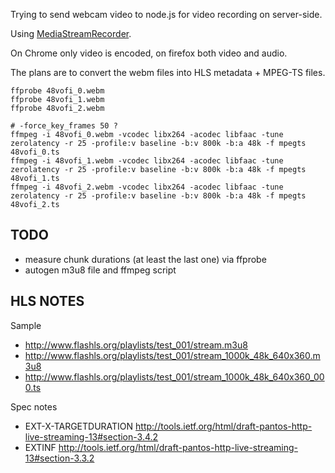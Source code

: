 Trying to send webcam video to node.js for video recording on server-side.

Using [MediaStreamRecorder](https://github.com/streamproc/MediaStreamRecorder).

On Chrome only video is encoded, on firefox both video and audio.

The plans are to convert the webm files into HLS metadata + MPEG-TS files.
	
	ffprobe 48vofi_0.webm
	ffprobe 48vofi_1.webm
	ffprobe 48vofi_2.webm

	# -force_key_frames 50 ?
    ffmpeg -i 48vofi_0.webm -vcodec libx264 -acodec libfaac -tune zerolatency -r 25 -profile:v baseline -b:v 800k -b:a 48k -f mpegts 48vofi_0.ts
    ffmpeg -i 48vofi_1.webm -vcodec libx264 -acodec libfaac -tune zerolatency -r 25 -profile:v baseline -b:v 800k -b:a 48k -f mpegts 48vofi_1.ts
    ffmpeg -i 48vofi_2.webm -vcodec libx264 -acodec libfaac -tune zerolatency -r 25 -profile:v baseline -b:v 800k -b:a 48k -f mpegts 48vofi_2.ts


## TODO

* measure chunk durations (at least the last one) via ffprobe
* autogen m3u8 file and ffmpeg script


## HLS NOTES

Sample

* http://www.flashls.org/playlists/test_001/stream.m3u8
* http://www.flashls.org/playlists/test_001/stream_1000k_48k_640x360.m3u8
* http://www.flashls.org/playlists/test_001/stream_1000k_48k_640x360_000.ts

Spec notes

* EXT-X-TARGETDURATION http://tools.ietf.org/html/draft-pantos-http-live-streaming-13#section-3.4.2
* EXTINF http://tools.ietf.org/html/draft-pantos-http-live-streaming-13#section-3.3.2
